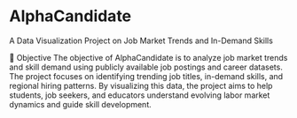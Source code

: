 # AlphaCandidate
A Data Visualization Project on Job Market Trends and In-Demand Skills

📌 Objective
The objective of AlphaCandidate is to analyze job market trends and skill demand using publicly available job postings and career datasets. The project focuses on identifying trending job titles, in-demand skills, and regional hiring patterns. By visualizing this data, the project aims to help students, job seekers, and educators understand evolving labor market dynamics and guide skill development.
